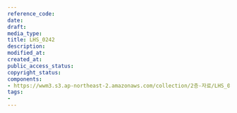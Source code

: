 ```yaml
---
reference_code: 
date: 
draft: 
media_type: 
title: LHS_0242
description: 
modified_at: 
created_at: 
public_access_status: 
copyright_status: 
components:
- https://wwm3.s3.ap-northeast-2.amazonaws.com/collection/2층-자료/LHS_0242.jpg
tags:
- 
---
```

